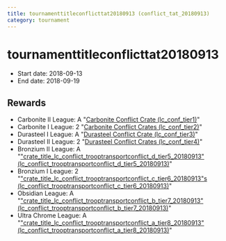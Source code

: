 ```yaml
---
title: tournamenttitleconflicttat20180913 (conflict_tat_20180913)
category: tournament
---
```

# tournamenttitleconflicttat20180913

  * Start date: 2018-09-13
  * End date: 2018-09-19

## Rewards

  * Carbonite II League: A "[Carbonite Conflict Crate (lc_conf_tier1)](lc_conf_tier1.html)"
  * Carbonite I League: 2 "[Carbonite Conflict Crates (lc_conf_tier2)](lc_conf_tier2.html)"
  * Durasteel I League: A "[Durasteel Conflict Crate (lc_conf_tier3)](lc_conf_tier3.html)"
  * Durasteel II League: 2 "[Durasteel Conflict Crates (lc_conf_tier4)](lc_conf_tier4.html)"
  * Bronzium II League: A "["crate_title_lc_conflict_trooptransportconflict_d_tier5_20180913" (lc_conflict_trooptransportconflict_d_tier5_20180913)](lc_conflict_trooptransportconflict_d_tier5_20180913.html)"
  * Bronzium I League: 2 "["crate_title_lc_conflict_trooptransportconflict_c_tier6_20180913"s (lc_conflict_trooptransportconflict_c_tier6_20180913)](lc_conflict_trooptransportconflict_c_tier6_20180913.html)"
  * Obsidian League: A "["crate_title_lc_conflict_trooptransportconflict_b_tier7_20180913" (lc_conflict_trooptransportconflict_b_tier7_20180913)](lc_conflict_trooptransportconflict_b_tier7_20180913.html)"
  * Ultra Chrome League: A "["crate_title_lc_conflict_trooptransportconflict_a_tier8_20180913" (lc_conflict_trooptransportconflict_a_tier8_20180913)](lc_conflict_trooptransportconflict_a_tier8_20180913.html)"
